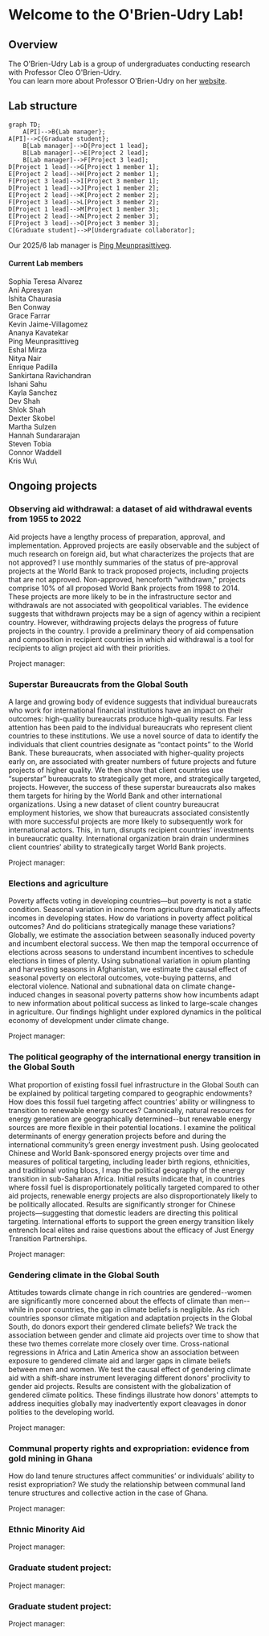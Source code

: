 # Welcome to the O'Brien-Udry Lab!

## Overview

The O'Brien-Udry Lab is a group of undergraduates conducting research with Professor Cleo O'Brien-Udry.                                                                                                             
You can learn more about Professor O'Brien-Udry on her <a href = "http://cobrienudry.github.io/">website</a>. 

## Lab structure

```mermaid
graph TD;
    A[PI]-->B{Lab manager};
A[PI]-->C{Graduate student};
    B[Lab manager]-->D[Project 1 lead];
    B[Lab manager]-->E[Project 2 lead];
    B[Lab manager]-->F[Project 3 lead];
D[Project 1 lead]-->G[Project 1 member 1];
E[Project 2 lead]-->H[Project 2 member 1];
F[Project 3 lead]-->I[Project 3 member 1];
D[Project 1 lead]-->J[Project 1 member 2];
E[Project 2 lead]-->K[Project 2 member 2];
F[Project 3 lead]-->L[Project 3 member 2];
D[Project 1 lead]-->M[Project 1 member 3];
E[Project 2 lead]-->N[Project 2 member 3];
F[Project 3 lead]-->O[Project 3 member 3];
C[Graduate student]-->P[Undergraduate collaborator];

```

Our 2025/6 lab manager is  <a href = "https://www.linkedin.com/in/ping-meunprasittiveg">Ping Meunprasittiveg</a>. 

#### Current Lab members

Sophia Teresa Alvarez\
Ani Apresyan\
Ishita Chaurasia\
Ben Conway\
Grace Farrar\
Kevin Jaime-Villagomez\
Ananya Kavatekar\
Ping Meunprasittiveg\
Eshal Mirza\
Nitya Nair\
Enrique Padilla\
Sankirtana Ravichandran\
Ishani Sahu\
Kayla Sanchez\
Dev Shah\
Shlok Shah\
Dexter Skobel\
Martha Sulzen\
Hannah Sundararajan\
Steven Tobia\
Connor Waddell\
Kris Wu\

## Ongoing projects

### Observing aid withdrawal: a dataset of aid withdrawal events from 1955 to 2022

Aid projects have a lengthy process of preparation, approval, and implementation. Approved projects are easily observable and the subject of much research on foreign aid, but what characterizes the projects that are not approved? I use monthly summaries of the status of pre-approval projects at the World Bank to track proposed projects, including projects that are not approved. Non-approved, henceforth “withdrawn," projects comprise 10% of all proposed World Bank projects from 1998 to 2014. These projects are more likely to be in the infrastructure sector and withdrawals are not associated with geopolitical variables. The evidence suggests that withdrawn projects may be a sign of agency within a recipient country. However, withdrawing projects delays the progress of future projects in the country. I provide a preliminary theory of aid compensation and composition in recipient countries in which aid withdrawal is a tool for recipients to align project aid with their priorities.

Project manager: <a href = ""> </a>

### Superstar Bureaucrats from the Global South

A large and growing body of evidence suggests that individual bureaucrats who work for international financial institutions have an impact on their outcomes: high-quality bureaucrats produce high-quality results. Far less attention has been paid to the individual bureaucrats who represent client countries to these institutions. We use a novel source of data to identify the individuals that client countries designate as “contact points” to the World Bank. These bureaucrats, when associated with higher-quality projects early on, are associated with greater numbers of future projects and future projects of higher quality. We then show that client countries use “superstar” bureaucrats to strategically get more, and strategically targeted, projects. However, the success of these superstar bureaucrats also makes them targets for hiring by the World Bank and other international organizations. Using a new dataset of client country bureaucrat employment histories, we show that bureaucrats associated consistently with more successful projects are more likely to subsequently work for international actors. This, in turn, disrupts  recipient countries’ investments in bureaucratic quality. International organization brain drain undermines client countries’ ability to strategically target World Bank projects. 

Project manager: <a href = ""> </a>

### Elections and agriculture

Poverty affects voting in developing countries—but poverty is not a static condition. Seasonal variation in income from agriculture dramatically affects incomes in developing states. How do variations in poverty affect political outcomes? And do politicians strategically manage these variations? Globally, we estimate the association between seasonally induced poverty and incumbent electoral success. We then map the temporal occurrence of elections across seasons to understand incumbent incentives to schedule elections in times of plenty. Using subnational variation in opium planting and harvesting seasons in Afghanistan, we estimate the causal effect of seasonal poverty on electoral outcomes, vote-buying patterns, and electoral violence. National and subnational data on climate change-induced changes in seasonal poverty patterns show how incumbents adapt to new information about political success as linked to large-scale changes in agriculture. Our findings highlight under explored dynamics in the political economy of development under climate change.

Project manager: <a href = ""> </a>

### The political geography of the international energy transition in the Global South


What proportion of existing fossil fuel infrastructure in the Global South can be explained by political targeting compared to geographic endowments? How does this fossil fuel targeting affect countries’ ability or willingness to transition to renewable energy sources? Canonically, natural resources for energy generation are geographically determined--but renewable energy sources are more flexible in their potential locations. I examine the political determinants of energy generation projects before and during the international community’s green energy investment push. Using geolocated Chinese and World Bank-sponsored energy projects over time and measures of political targeting, including leader birth regions, ethnicities, and traditional voting blocs, I map the political geography of the energy transition in sub-Saharan Africa. Initial results indicate that, in countries where fossil fuel is disproportionately politically targeted compared to other aid projects, renewable energy projects are also disproportionately likely to be politically allocated.  Results are significantly stronger for Chinese projects—suggesting that domestic leaders are directing this political targeting. International efforts to support the green energy transition likely entrench local elites and raise questions about the efficacy of Just Energy Transition Partnerships.


Project manager: <a href = ""> </a>

### Gendering climate in the Global South

Attitudes towards climate change in rich countries are gendered--women are significantly more concerned about the effects of climate than men--while in poor countries, the gap in climate beliefs is negligible. As rich countries sponsor climate mitigation and adaptation projects in the Global South, do donors export their gendered climate beliefs? We track the association between gender and climate aid projects over time to show that these two themes correlate more closely over time. Cross-national regressions in Africa and Latin America show an association between exposure to gendered climate aid and larger gaps in climate beliefs between men and women. We test the causal effect of gendering climate aid with a shift-share instrument leveraging different donors' proclivity to gender aid projects. Results are consistent with the globalization of gendered climate politics. These findings illustrate how donors' attempts to address inequities globally may inadvertently export cleavages in donor polities to the developing world.

Project manager: <a href = ""> </a>

### Communal property rights and expropriation: evidence from gold mining in Ghana

How do land tenure structures affect communities’ or individuals’ ability to resist expropriation? We study the relationship between communal land tenure structures and collective action in the case of Ghana.

Project manager: <a href = ""> </a>

### Ethnic Minority Aid

Project manager: <a href = ""> </a>

### Graduate student project: 

Project manager: <a href = ""> </a>

### Graduate student project: 

Project manager: <a href = ""> </a>


